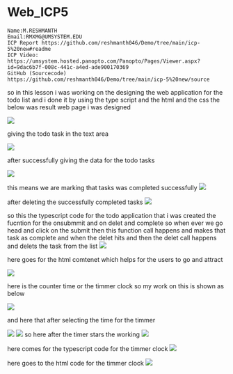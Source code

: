 # Web_ICP5

```
Name:M.RESHMANTH 
Email:RMXMG@UMSYSTEM.EDU
ICP Report https://github.com/reshmanth046/Demo/tree/main/icp-5%20new#readme
ICP Video:  https://umsystem.hosted.panopto.com/Panopto/Pages/Viewer.aspx?id=9dac6b7f-008c-441c-a4ed-ade900170369
GitHub (Sourcecode) https://github.com/reshmanth046/Demo/tree/main/icp-5%20new/source
```


so in this lesson i was working on the designing the web application for the todo list and i done it by using the type script and the html and the css 
the below was result web page i was designed 



  ![](https://github.com/reshmanth046/Demo/blob/main/icp-5%20new/documentation/Screenshot%20(265).png)
  
  
  giving the todo task in the text area
  
  ![](https://github.com/reshmanth046/Demo/blob/main/icp-5%20new/documentation/Screenshot%20(266).png)
  
  after successfully giving the data for the todo tasks
  
  ![](https://github.com/reshmanth046/Demo/blob/main/icp-5%20new/documentation/Screenshot%20(267).png)
  
  this means we are marking that tasks was completed successfully 
  ![](https://github.com/reshmanth046/Demo/blob/main/icp-5%20new/documentation/Screenshot%20(268).png)
  
  after deleting the successfully completed tasks
  ![](https://github.com/reshmanth046/Demo/blob/main/icp-5%20new/documentation/Screenshot%20(269).png)
  
  so this the typescript code for the todo application that i was created the fucntion for the onsubmmit and on delet and complete
  so when ever we go head and click on the submit then this function call happens and makes that task as complete
  and when the delet hits and then the delet call happens and delets the task from the list
  ![](https://github.com/reshmanth046/Demo/blob/main/icp-5%20new/documentation/Screenshot%20(278).png)
  
  
  here goes for the html comtenet which helps for the users to go and attract
  
  ![](https://github.com/reshmanth046/Demo/blob/main/icp-5%20new/documentation/Screenshot%20(277).png)
  
  
  here is the counter time or the timmer clock
  so my work on this is shown as below
  
  ![](https://github.com/reshmanth046/Demo/blob/main/icp-5%20new/documentation/Screenshot%20(270).png)
  
  
  and here that after selecting the time for the timmer 
  
  ![](https://github.com/reshmanth046/Demo/blob/main/icp-5%20new/documentation/Screenshot%20(272).png)
  ![](https://github.com/reshmanth046/Demo/blob/main/icp-5%20new/documentation/Screenshot%20(273).png)
  so here after the timer stars the working
  ![](https://github.com/reshmanth046/Demo/blob/main/icp-5%20new/documentation/Screenshot%20(274).png)
  
  
  
  here comes for the typescript code for the timmer clock
  ![](https://github.com/reshmanth046/Demo/blob/main/icp-5%20new/documentation/Screenshot%20(275).png)
  
  
  here goes to the html code for the timmer clock
    ![](https://github.com/reshmanth046/Demo/blob/main/icp-5%20new/documentation/Screenshot%20(276).png)

  
